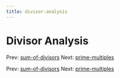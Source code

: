 ```yaml
---
title: divisor-analysis
---
```




# Divisor Analysis

Prev: [sum-of-divisors](sum-of-divisors.md) Next:
[prime-multiples](prime-multiples.md)

Prev: [sum-of-divisors](sum-of-divisors.md) Next:
[prime-multiples](prime-multiples.md)
